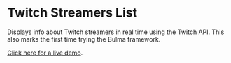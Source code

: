 # Twitch Streamers List
 Displays info about Twitch streamers in real time using the Twitch API. This also marks the first time trying the Bulma framework.
 
 [Click here for a live demo](https://ryanlinde.com/twitch-streamers-list).

